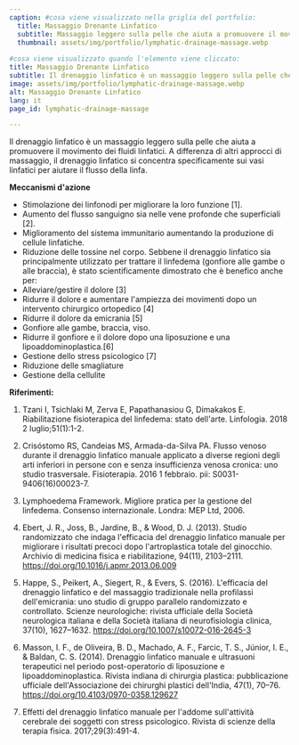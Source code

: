 ```yaml
---
caption: #cosa viene visualizzato nella griglia del portfolio:
  title: Massaggio Drenante Linfatico
  subtitle: Massaggio leggero sulla pelle che aiuta a promuovere il movimento dei fluidi linfatici
  thumbnail: assets/img/portfolio/lymphatic-drainage-massage.webp
  
#cosa viene visualizzato quando l'elemento viene cliccato:
title: Massaggio Drenante Linfatico
subtitle: Il drenaggio linfatico è un massaggio leggero sulla pelle che aiuta a promuovere il movimento dei fluidi linfatici. A differenza di altri approcci di massaggio, il drenaggio linfatico si concentra specificamente sui vasi linfatici per aiutare il flusso della linfa.
image: assets/img/portfolio/lymphatic-drainage-massage.webp
alt: Massaggio Drenante Linfatico
lang: it
page_id: lymphatic-drainage-massage

---
```

Il drenaggio linfatico è un massaggio leggero sulla pelle che aiuta a promuovere il movimento dei fluidi linfatici. A differenza di altri approcci di massaggio, il drenaggio linfatico si concentra specificamente sui vasi linfatici per aiutare il flusso della linfa.

**Meccanismi d'azione**
- Stimolazione dei linfonodi per migliorare la loro funzione [1].
- Aumento del flusso sanguigno sia nelle vene profonde che superficiali [2].
- Miglioramento del sistema immunitario aumentando la produzione di cellule linfatiche.
- Riduzione delle tossine nel corpo.
Sebbene il drenaggio linfatico sia principalmente utilizzato per trattare il linfedema (gonfiore alle gambe o alle braccia), è stato scientificamente dimostrato che è benefico anche per:
- Alleviare/gestire il dolore [3]
- Ridurre il dolore e aumentare l'ampiezza dei movimenti dopo un intervento chirurgico ortopedico [4]
- Ridurre il dolore da emicrania [5]
- Gonfiore alle gambe, braccia, viso.
- Ridurre il gonfiore e il dolore dopo una liposuzione e una lipoaddominoplastica.[6]
- Gestione dello stress psicologico [7]
- Riduzione delle smagliature
- Gestione della cellulite

**Riferimenti:**
1. Tzani I, Tsichlaki M, Zerva E, Papathanasiou G, Dimakakos E. Riabilitazione fisioterapica del linfedema: stato dell'arte. Linfologia. 2018 2 luglio;51(1):1-2.

2. Crisóstomo RS, Candeias MS, Armada-da-Silva PA. Flusso venoso durante il drenaggio linfatico manuale applicato a diverse regioni degli arti inferiori in persone con e senza insufficienza venosa cronica: uno studio trasversale. Fisioterapia. 2016 1 febbraio. pii: S0031-9406(16)00023-7.

3. Lymphoedema Framework. Migliore pratica per la gestione del linfedema. Consenso internazionale. Londra: MEP Ltd, 2006.

4. Ebert, J. R., Joss, B., Jardine, B., & Wood, D. J. (2013). Studio randomizzato che indaga l'efficacia del drenaggio linfatico manuale per migliorare i risultati precoci dopo l'artroplastica totale del ginocchio. Archivio di medicina fisica e riabilitazione, 94(11), 2103–2111. https://doi.org/10.1016/j.apmr.2013.06.009 

5. Happe, S., Peikert, A., Siegert, R., & Evers, S. (2016). L'efficacia del drenaggio linfatico e del massaggio tradizionale nella profilassi dell'emicrania: uno studio di gruppo parallelo randomizzato e controllato. Scienze neurologiche: rivista ufficiale della Società neurologica italiana e della Società italiana di neurofisiologia clinica, 37(10), 1627–1632. https://doi.org/10.1007/s10072-016-2645-3 

6. Masson, I. F., de Oliveira, B. D., Machado, A. F., Farcic, T. S., Júnior, I. E., & Baldan, C. S. (2014). Drenaggio linfatico manuale e ultrasuoni terapeutici nel periodo post-operatorio di liposuzione e lipoaddominoplastica. Rivista indiana di chirurgia plastica: pubblicazione ufficiale dell'Associazione dei chirurghi plastici dell'India, 47(1), 70–76. https://doi.org/10.4103/0970-0358.129627 

7. Effetti del drenaggio linfatico manuale per l'addome sull'attività cerebrale dei soggetti con stress psicologico. Rivista di scienze della terapia fisica. 2017;29(3):491-4.